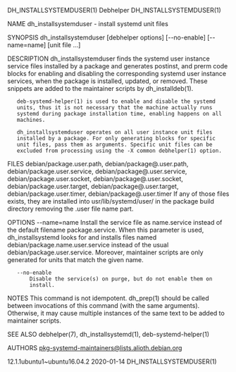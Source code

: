 DH_INSTALLSYSTEMDUSER(1)        Debhelper       DH_INSTALLSYSTEMDUSER(1)

NAME
       dh_installsystemduser - install systemd unit files

SYNOPSIS
       dh_installsystemduser [debhelper options] [--no-enable]
       [--name=name] [unit file ...]

DESCRIPTION
       dh_installsystemduser finds the systemd user instance service
       files installed by a package and generates postinst, and prerm
       code blocks for enabling and disabling the corresponding systemd
       user instance services, when the package is installed, updated,
       or removed. These snippets are added to the maintainer scripts by
       dh_installdeb(1).

       deb-systemd-helper(1) is used to enable and disable the systemd
       units, thus it is not necessary that the machine actually runs
       systemd during package installation time, enabling happens on all
       machines.

       dh_installsystemduser operates on all user instance unit files
       installed by a package. For only generating blocks for specific
       unit files, pass them as arguments. Specific unit files can be
       excluded from processing using the -X common debhelper(1) option.

FILES
       debian/package.user.path, debian/package@.user.path,
       debian/package.user.service, debian/package@.user.service,
       debian/package.user.socket, debian/package@.user.socket,
       debian/package.user.target, debian/package@.user.target,
       debian/package.user.timer, debian/package@.user.timer
           If any of those files exists, they are installed into
           usr/lib/systemd/user/ in the package build directory removing
           the .user file name part.

OPTIONS
       --name=name
           Install the service file as name.service instead of the
           default filename package.service. When this parameter is
           used, dh_installsystemd looks for and installs files named
           debian/package.name.user.service instead of the usual
           debian/package.user.service.  Moreover, maintainer scripts
           are only generated for units that match the given name.

       --no-enable
           Disable the service(s) on purge, but do not enable them on
           install.

NOTES
       This command is not idempotent. dh_prep(1) should be called
       between invocations of this command (with the same arguments).
       Otherwise, it may cause multiple instances of the same text to be
       added to maintainer scripts.

SEE ALSO
       debhelper(7), dh_installsystemd(1), deb-systemd-helper(1)

AUTHORS
       pkg-systemd-maintainers@lists.alioth.debian.org

12.1.1ubuntu1~ubuntu16.04.2    2020-01-14       DH_INSTALLSYSTEMDUSER(1)
